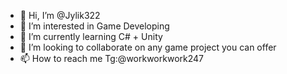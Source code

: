- 👋 Hi, I’m @Jylik322
- 👀 I’m interested in Game Developing
- 🌱 I’m currently learning C# + Unity
- 💞️ I’m looking to collaborate on any game project you can offer
- 📫 How to reach me Tg:@workworkwork247

<!---
Jylik322/Jylik322 is a ✨ special ✨ repository because its `README.md` (this file) appears on your GitHub profile.
You can click the Preview link to take a look at your changes.
--->
